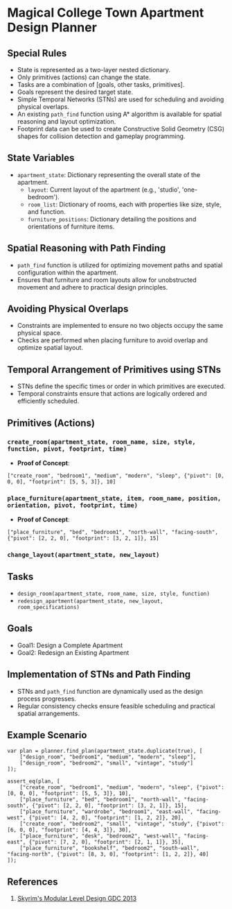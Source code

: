 # Magical College Town Apartment Design Planner

## Special Rules

- State is represented as a two-layer nested dictionary.
- Only primitives (actions) can change the state.
- Tasks are a combination of [goals, other tasks, primitives].
- Goals represent the desired target state.
- Simple Temporal Networks (STNs) are used for scheduling and avoiding physical overlaps.
- An existing `path_find` function using A\* algorithm is available for spatial reasoning and layout optimization.
- Footprint data can be used to create Constructive Solid Geometry (CSG) shapes for collision detection and gameplay programming.

## State Variables

- `apartment_state`: Dictionary representing the overall state of the apartment.
  - `layout`: Current layout of the apartment (e.g., 'studio', 'one-bedroom').
  - `room_list`: Dictionary of rooms, each with properties like size, style, and function.
  - `furniture_positions`: Dictionary detailing the positions and orientations of furniture items.

## Spatial Reasoning with Path Finding

- `path_find` function is utilized for optimizing movement paths and spatial configuration within the apartment.
- Ensures that furniture and room layouts allow for unobstructed movement and adhere to practical design principles.

## Avoiding Physical Overlaps

- Constraints are implemented to ensure no two objects occupy the same physical space.
- Checks are performed when placing furniture to avoid overlap and optimize spatial layout.

## Temporal Arrangement of Primitives using STNs

- STNs define the specific times or order in which primitives are executed.
- Temporal constraints ensure that actions are logically ordered and efficiently scheduled.

## Primitives (Actions)

### `create_room(apartment_state, room_name, size, style, function, pivot, footprint, time)`

- **Proof of Concept**:

```gdscript
["create_room", "bedroom1", "medium", "modern", "sleep", {"pivot": [0, 0, 0], "footprint": [5, 5, 3]}, 10]
```

### `place_furniture(apartment_state, item, room_name, position, orientation, pivot, footprint, time)`

- **Proof of Concept**:

```gdscript
["place_furniture", "bed", "bedroom1", "north-wall", "facing-south", {"pivot": [2, 2, 0], "footprint": [3, 2, 1]}, 15]
```

### `change_layout(apartment_state, new_layout)`

## Tasks

- `design_room(apartment_state, room_name, size, style, function)`
- `redesign_apartment(apartment_state, new_layout, room_specifications)`

## Goals

- Goal1: Design a Complete Apartment
- Goal2: Redesign an Existing Apartment

## Implementation of STNs and Path Finding

- STNs and `path_find` function are dynamically used as the design process progresses.
- Regular consistency checks ensure feasible scheduling and practical spatial arrangements.

## Example Scenario

```gdscript
var plan = planner.find_plan(apartment_state.duplicate(true), [
    ["design_room", "bedroom1", "medium", "modern", "sleep"],
    ["design_room", "bedroom2", "small", "vintage", "study"]
]);

assert_eq(plan, [
    ["create_room", "bedroom1", "medium", "modern", "sleep", {"pivot": [0, 0, 0], "footprint": [5, 5, 3]}, 10],
    ["place_furniture", "bed", "bedroom1", "north-wall", "facing-south", {"pivot": [2, 2, 0], "footprint": [3, 2, 1]}, 15],
    ["place_furniture", "wardrobe", "bedroom1", "east-wall", "facing-west", {"pivot": [4, 2, 0], "footprint": [1, 2, 2]}, 20],
    ["create_room", "bedroom2", "small", "vintage", "study", {"pivot": [6, 0, 0], "footprint": [4, 4, 3]}, 30],
    ["place_furniture", "desk", "bedroom2", "west-wall", "facing-east", {"pivot": [7, 2, 0], "footprint": [2, 1, 1]}, 35],
    ["place_furniture", "bookshelf", "bedroom2", "south-wall", "facing-north", {"pivot": [8, 3, 0], "footprint": [1, 2, 2]}, 40]
]);
```

## References

1. [Skyrim's Modular Level Design GDC 2013](http://blog.joelburgess.com/2013/04/skyrims-modular-level-design-gdc-2013.html?m=1)
